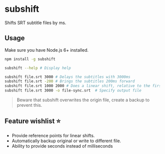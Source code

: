 # subshift

Shifts SRT subtitle files by ms.

## Usage

Make sure you have Node.js 6+ installed.

```bash
npm install -g subshift
```

```bash
subshift --help # Display help
```

```bash
subshift file.srt 3000 # Delays the subtitles with 3000ms
subshift file.srt -200 # Brings the subtitles 200ms forward
subshift file.srt 1000 2000 # Does a linear shift, relative to the first and last subtitle
subshift file.srt 3000 -o file-sync.srt  # Specify output file
```

> Beware that subshift overwrites the origin file, create a backup to prevent this.

## Feature wishlist ⭐️

- Provide reference points for linear shifts.
- Automatically backup original or write to different file.
- Ability to provide seconds instead of milliseconds
